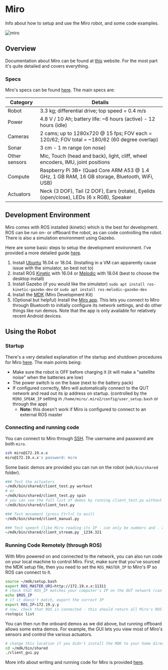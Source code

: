 # Miro

Info about how to setup and use the Miro robot, and some code examples.

![miro](http://labs.consequentialrobotics.com/miro-e/docs/media/icon_intro_h300.jpg)

## Overview

Documentation about Miro can be found at [this](http://labs.consequentialrobotics.com/miro-e/docs/index.php?page=Introduction) website. For the most part it's quite detailed and covers everything.

### Specs

Miro's specs can be found [here](http://labs.consequentialrobotics.com/miro-e/docs/index.php?page=Introduction_Specification). The main specs are:

| Category | Details
| -------- | -------
| Robot    | 3.3 kg; differential drive; top speed = 0.4 m/s
| Power    | 4.8 V / 10 Ah; battery life: ~6 hours (active) - 12 hours (idle)
| Cameras  | 2 cams; up to 1280x720 @ 15 fps; FOV each = 120/62; FOV total = ~180/62 (60 degree overlap)
| Sonar    | 3 cm - 1 m range (on nose)
| Other sensors | Mic, Touch (head and back), light, cliff, wheel encoders, IMU, joint positions
| Compute  | Raspberry Pi 3B+ (Quad Core ARM A53 @ 1.4 GHz, 1 GB RAM, 16 GB storage, Bluetooth, WiFi, USB)
| Actuators| Neck (3 DOF), Tail (2 DOF), Ears (rotate), Eyelids (open/close), LEDs (6 x RGB), Speaker

## Development Environment

Miro comes with ROS installed (kinetic) which is the best for development. ROS can be run on- or offboard the robot, as can code controlling the robot. There is also a simulation environment using Gazebo.

Here are some basic steps to setup the development environment. I've provided a more detailed guide [here](Installation.md).

1. Install [Ubuntu](https://ubuntu.com/download/desktop) 16.04 or 18.04. (Installing in a VM can apparently cause issue with the simulator, so best not to)
2. Install ROS [Kinetic](http://wiki.ros.org/kinetic/Installation/Ubuntu) with 16.04 or [Melodic](http://wiki.ros.org/melodic/Installation/Ubuntu) with 18.04 (best to choose the desktop install)
3. Install Gazebo (if you would like the simulator) `sudo apt install ros-kinetic-gazebo-dev` or `sudo apt install ros-melodic-gazebo-dev`
4. Install the [MDK](http://labs.consequentialrobotics.com/miro-e/docs/index.php?page=Developer_Install_Steps_Install_MDK) (Miro Development Kit)
5. (Optional but helpful) Install the [Miro app](http://labs.consequentialrobotics.com/miro-e/docs/index.php?page=Husbandry_MIROapp). This lets you connect to Miro through Bluetooth to initially configure its network settings, and do other things like run demos. Note that the app is only available for relatively recent Android devices.

## Using the Robot

### Startup

There's a very detailed explanation of the startup and shutdown procedures for Miro [here](http://labs.consequentialrobotics.com/miro-e/docs/index.php?page=Husbandry_Power_Up). The main points being:

* Make sure the robot is OFF before charging it (it will make a "satellite noise" when the batteries are low)
* The power switch is on the base (next to the battery pack)
* If configured correctly, Miro will automatically connect to the QUT network and read out its ip address on startup. (controlled by the `MIRO_SPEAK_IP` setting in `/home/miro/.miro2/config/user_setup.bash` or through the app)
  * **Note:** this doesn't work if Miro is configured to connect to an external ROS master

### Connecting and running code

You can connect to Miro through [SSH](http://labs.consequentialrobotics.com/miro-e/docs/index.php?page=Technical_Interfaces_SSH). The username and password are both `miro`.

```bash
ssh miro@172.19.x.x
miro@172.19.x.x's password: miro
```

Some basic demos are provided you can run on the robot (`mdk/bin/shared` folder).

```bash
### Test the actuators
~/mdk/bin/shared/client_test.py workout
# or
~/mdk/bin/shared/client_test.py spin
# you can see the full list of demos by running client_test.py without any arguments
~/mdk/bin/shared/client_test.py

### Test movement (press Ctrl+C to exit)
~/mdk/bin/shared/client_manual.py

### Test speech (like Miro reading its IP - can only be numbers and . and should be preceded by an underscore)
~/mdk/bin/shared/client_stream.py _1234.321
```

### Running Code Remotely (through ROS)

With Miro powered on and connected to the network, you can also run code on your local machine to control Miro. First, make sure that you've sourced the MDK setup file, then you need to set the `ROS_MASTER_IP` to Miro's IP so ROS can connect to it.

```bash
source ~/mdk/setup.bash
export ROS_MASTER_URI=http://172.19.x.x:11311
# check that ROS_IP matches your computer's IP on the QUT network (can find by running ifconfig command)
echo $ROS_IP
# if it doesn't match, export the correct IP
export ROS_IP=172.19.y.y
# now, check that ROS is connected - this should return all Miro's ROS topics
rostopic list
```

You can then run the onboard demos as we did above, but running offboard allows some extra demos. For example, the GUI lets you view most of Miro's sensors and control the various actuators.

```bash
# change this location if you didn't install the MDK to your home directory
cd ~/mdk/bin/shared
./client_gui.py
```

More info about writing and running code for Miro is provided [here](Writing%20and%20running%20code.md).
